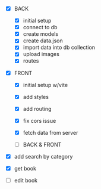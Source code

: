 - [x] BACK

  - [x] initial setup
  - [x] connect to db
  - [x] create models
  - [x] create data.json
  - [x] import data into db collection
  - [x] upload images
  - [x] routes

- [x] FRONT

  - [x] initial setup w/vite
  - [x] add styles
  - [x] add routing
  - [x] fix cors issue
  - [x] fetch data from server

  - [ ] BACK & FRONT

- [x] add search by category
- [x] get book
- [ ] edit book
